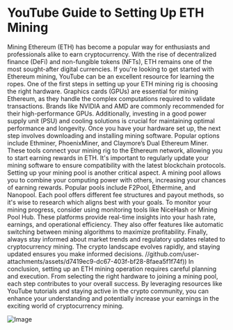 # YouTube Guide to Setting Up ETH Mining
Mining Ethereum (ETH) has become a popular way for enthusiasts and professionals alike to earn cryptocurrency. With the rise of decentralized finance (DeFi) and non-fungible tokens (NFTs), ETH remains one of the most sought-after digital currencies. If you're looking to get started with Ethereum mining, YouTube can be an excellent resource for learning the ropes.
One of the first steps in setting up your ETH mining rig is choosing the right hardware. Graphics cards (GPUs) are essential for mining Ethereum, as they handle the complex computations required to validate transactions. Brands like NVIDIA and AMD are commonly recommended for their high-performance GPUs. Additionally, investing in a good power supply unit (PSU) and cooling solutions is crucial for maintaining optimal performance and longevity.
Once you have your hardware set up, the next step involves downloading and installing mining software. Popular options include Ethminer, PhoenixMiner, and Claymore’s Dual Ethereum Miner. These tools connect your mining rig to the Ethereum network, allowing you to start earning rewards in ETH. It's important to regularly update your mining software to ensure compatibility with the latest blockchain protocols.
Setting up your mining pool is another critical aspect. A mining pool allows you to combine your computing power with others, increasing your chances of earning rewards. Popular pools include F2Pool, Ethermine, and Nanopool. Each pool offers different fee structures and payout methods, so it's wise to research which aligns best with your goals.
To monitor your mining progress, consider using monitoring tools like NiceHash or Mining Pool Hub. These platforms provide real-time insights into your hash rate, earnings, and operational efficiency. They also offer features like automatic switching between mining algorithms to maximize profitability.
Finally, always stay informed about market trends and regulatory updates related to cryptocurrency mining. The crypto landscape evolves rapidly, and staying updated ensures you make informed decisions.
 //github.com/user-attachments/assets/d7419ec9-dc67-403f-bf28-8faea5f1f74f))
In conclusion, setting up an ETH mining operation requires careful planning and execution. From selecting the right hardware to joining a mining pool, each step contributes to your overall success. By leveraging resources like YouTube tutorials and staying active in the crypto community, you can enhance your understanding and potentially increase your earnings in the exciting world of cryptocurrency mining.


![Image](https://github.com/user-attachments/assets/d7419ec9-dc67-403f-bf28-8faea5f1f74f)